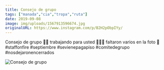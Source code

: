 ```yaml
---
title: Consejo de grupo
tags: ["manada","cia","tropa","ruta"]
date: 2019-09-08
image: img/uploads/1567913596674.jpg
originalURL: https://www.instagram.com/p/B2H2pObpIYy/
---
```


Consejo de grupo 💪🏻 trabajando para usted 💁🏻‍♀️ faltaron varios en la foto 👀 #staffonfire #septiembre #sevienepagapiso #comitedegrupo #nosdejaronencerrados

![Consejo de grupo](/img/uploads/1567913596674.jpg)